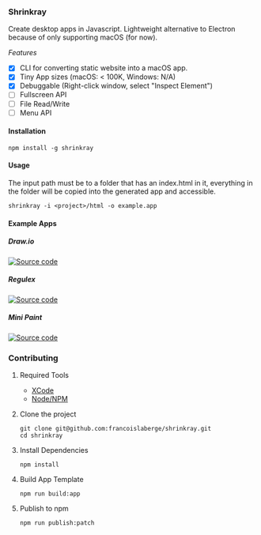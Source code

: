 ### Shrinkray
Create desktop apps in Javascript. Lightweight alternative to Electron because of only supporting macOS (for now).

*Features*
 - [x] CLI for converting static website into a macOS app.
 - [x] Tiny App sizes (macOS: < 100K, Windows: N/A)
 - [x] Debuggable (Right-click window, select "Inspect Element")
 - [ ] Fullscreen API
 - [ ] File Read/Write
 - [ ] Menu API

#### Installation

```
npm install -g shrinkray
```

#### Usage
The input path must be to a folder that has an index.html in it, everything in the folder
will be copied into the generated app and accessible.

```
shrinkray -i <project>/html -o example.app
```

#### Example Apps

##### Draw.io
<a href="https://github.com/francoislaberge/draw.io">Source code</a>
<a href="https://github.com/francoislaberge/draw.io/releases/download/v7.0.0/drawio.app.zip">
    <img style="float:left" src="http://francoislaberge.com/shrinkray/images/drawio-app.png"/>
</a>

##### Regulex
<a href="https://github.com/francoislaberge/regulex">Source code</a>
<a href="https://github.com/francoislaberge/regulex/releases/download/v1.0.0/regulex.app.zip">
    <img style="float:left;" src="http://francoislaberge.com/shrinkray/images/regulex-app.png"/>
</a>

##### Mini Paint
<a href="https://github.com/francoislaberge/mini-paint">Source code</a>
<a href="https://github.com/francoislaberge/mini-paint/releases/download/v1.0.0/mini-paint.app.zip">
    <img style="float:left;" src="http://francoislaberge.com/shrinkray/images/mini-paint-app.png"/>
</a>

### Contributing

 1. Required Tools
     - [XCode](https://developer.apple.com/xcode/)
     - [Node/NPM](https://nodejs.org/en/download/)
 2. Clone the project

        git clone git@github.com:francoislaberge/shrinkray.git
        cd shrinkray

 3. Install Dependencies

        npm install

 4. Build App Template

        npm run build:app

 5. Publish to npm

        npm run publish:patch
